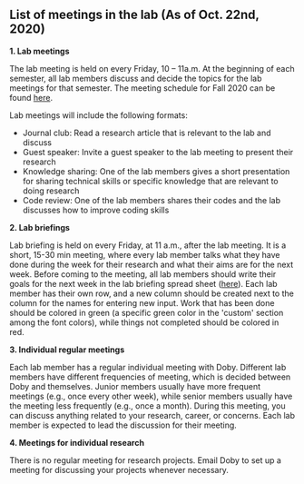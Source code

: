 ## List of meetings in the lab (As of Oct. 22nd, 2020)

**1. Lab meetings**

The lab meeting is held on every Friday, 10 – 11a.m. At the beginning of each semester, all lab members discuss and decide the topics for the lab meetings for that semester. The meeting schedule for Fall 2020 can be found [here](https://docs.google.com/spreadsheets/d/1J75YIgvYJZZxkUU6rwoW8nxVYu6J167SPATdbHHvJUg/edit#gid=0).

Lab meetings will include the following formats:

- Journal club: Read a research article that is relevant to the lab and discuss
- Guest speaker: Invite a guest speaker to the lab meeting to present their research
- Knowledge sharing: One of the lab members gives a short presentation for sharing technical skills or specific knowledge that are relevant to doing research
- Code review: One of the lab members shares their codes and the lab discusses how to improve coding skills

**2. Lab briefings**

Lab briefing is held on every Friday, at 11 a.m., after the lab meeting. It is a short, 15-30 min meeting, where every lab member talks what they have done during the week for their research and what their aims are for the next week. Before coming to the meeting, all lab members should write their goals for the next week in the lab briefing spread sheet ([here](https://docs.google.com/spreadsheets/d/1Kw2Sj8zTnOsQdgkk2nXg2FaNAsW3YuPHrn0Wiaa9ASM/edit#gid=1580450592)). Each lab member has their own row, and a new column should be created next to the column for the names for entering new input. Work that has been done should be colored in green (a specific green color in the &#39;custom&#39; section among the font colors), while things not completed should be colored in red.

**3. Individual regular meetings**

Each lab member has a regular individual meeting with Doby. Different lab members have different frequencies of meeting, which is decided between Doby and themselves. Junior members usually have more frequent meetings (e.g., once every other week), while senior members usually have the meeting less frequently (e.g., once a month). During this meeting, you can discuss anything related to your research, career, or concerns. Each lab member is expected to lead the discussion for their meeting.

**4. Meetings for individual research**

There is no regular meeting for research projects. Email Doby to set up a meeting for discussing your projects whenever necessary.
